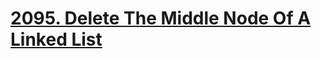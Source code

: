 # [2095. Delete The Middle Node Of A Linked List](https://leetcode.com/problems/delete-the-middle-node-of-a-linked-list)
